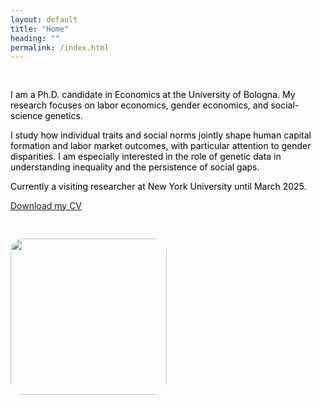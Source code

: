 ```yaml
---
layout: default
title: "Home"  
heading: ""
permalink: /index.html
---
```


<meta name="google-site-verification" content="91tT5KmS8aLV4TBB9NyBphneEHymrwj9k6rPX0gBq2Q" />


<div style="display: flex; align-items: flex-start; gap: 30px; flex-wrap: wrap; color: black;">

  <div style="flex: 1; min-width: 250px;">
    <h2></h2>
     <p>
      I am a Ph.D. candidate in Economics at the University of Bologna. My research focuses on labor economics, gender economics, and social-science genetics.
    </p>

   <p>
      I study how individual traits and social norms jointly shape human capital formation and labor market outcomes, with particular attention to gender disparities. I am especially interested in the role of genetic data in understanding inequality and the persistence of social gaps.
    </p>
  
  <p>
Currently a visiting researcher at New York University until March 2025.


  </p>
      <a href="CV.pdf">Download my CV</a>
    </p>

  </div>
  <img src="tagc_talk_2024.gif" width="250" style="border-radius: 20px;" />
</div>


